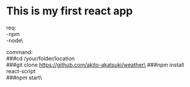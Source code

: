 # This is my first react app
req:\
-npm\
-node\

command:\
###cd /your/folder/location\
###git clone https://github.com/akito-akatsuki/weather\
###npm install react-script\
###npm start\
